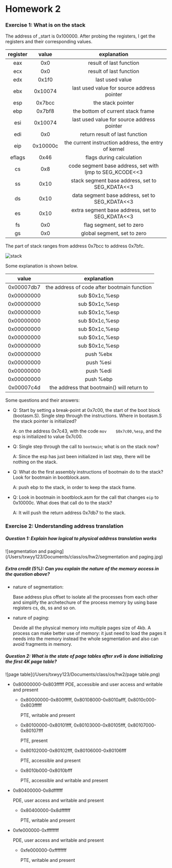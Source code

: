 # Homework 2

### Exercise 1: What is on the stack

The address of _start is 0x100000. After probing the registers, I get the registers and their corresponding values.

| register |  value   |                       explanation                        |
| :------: | :------: | :------------------------------------------------------: |
|   eax    |   0x0    |                 result of last function                  |
|   ecx    |   0x0    |                 result of last function                  |
|   edx    |  0x1f0   |                     last used value                      |
|   ebx    | 0x10074  |        last used value for source address pointer        |
|   esp    |  0x7bcc  |                    the stack pointer                     |
|   ebp    |  0x7bf8  |            the bottom of current stack frame             |
|   esi    | 0x10074  |        last used value for source address pointer        |
|   edi    |   0x0    |              return result of last function              |
|   eip    | 0x10000c |   the current instruction address, the entry of kernel   |
|  eflags  |   0x46   |                 flags during calculation                 |
|    cs    |   0x8    | code segment base address, set with ljmp to SEG_KCODE<<3 |
|    ss    |   0x10   |     stack segment base address, set to SEG_KDATA<<3      |
|    ds    |   0x10   |      data segment base address, set to SEG_KDATA<<3      |
|    es    |   0x10   |     extra segment base address, set to SEG_KDATA<<3      |
|    fs    |   0x0    |                flag segment, set to zero                 |
|    gs    |   0x0    |               global segment, set to zero                |



The part of stack ranges from address 0x7bcc to address 0x7bfc.

![stack](/Users/txwyy123/Documents/class/os/hw2/stack.jpeg)

Some explanation is shown below.

|   value    |                 explanation                 |
| :--------: | :-----------------------------------------: |
| 0x00007db7 | the address of code after bootmain function |
| 0x00000000 |              sub    $0x1c,%esp              |
| 0x00000000 |              sub    $0x1c,%esp              |
| 0x00000000 |              sub    $0x1c,%esp              |
| 0x00000000 |              sub    $0x1c,%esp              |
| 0x00000000 |              sub    $0x1c,%esp              |
| 0x00000000 |              sub    $0x1c,%esp              |
| 0x00000000 |              sub    $0x1c,%esp              |
| 0x00000000 |                  push %ebx                  |
| 0x00000000 |                  push %esi                  |
| 0x00000000 |                  push %edi                  |
| 0x00000000 |                  push %ebp                  |
| 0x00007c4d | the address that bootmain() will return to  |



Some questions and their answers:

* Q: Start by setting a break-point at 0x7c00, the start of the boot block (bootasm.S). Single step through the instructions. Where in bootasm.S the stack pointer is initialized?

  A: on the address 0x7c43, with the code ```mov    $0x7c00,%esp```, and the esp is initialized to value 0x7c00.

* Q: Single step through the call to `bootmain`; what is on the stack now?

  A: Since the esp has just been initialized in last step, there will be nothing on the stack.

* Q: What do the first assembly instructions of bootmain do to the stack? Look for bootmain in bootblock.asm.

  A: push ebp to the stack, in order to keep the stack frame.

* Q: Look in bootmain in bootblock.asm for the call that changes `eip` to 0x10000c. What does that call do to the stack?

  A: It will push the return address 0x7db7 to the stack.



### Exercise 2: Understanding address translation

##### Question 1: Explain how logical to physical address translation works

![segmentation and paging](/Users/txwyy123/Documents/class/os/hw2/segmentation and paging.jpg)

##### Extra credit (5%): Can you explain the nature of the memory access in the question above?

* nature of segmentation:

  Base address plus offset to isolate all the processes from each other and simplify the archetechure of the process memory by using base registers cs, ds, ss and so on.

* nature of paging:

  Devide all the physical memory into multiple pages size of 4kb. A process can make better use of memory: it just need to load the pages it needs into the memory instead the whole segmentation and also can avoid fragments in memory.



##### Question 2: What is the state of page tables after xv6 is done initializing the first 4K page table?

![page table](/Users/txwyy123/Documents/class/os/hw2/page table.png)

* 0x80000000-0x803fffff
  PDE, accessible and user access and writable and present

  * 0x80000000-0x800fffff, 0x80108000-0x8010afff, 0x8010c000-0x803fffff

    PTE, writable and present

  * 0x80100000-0x80101fff, 0x80103000-0x80105fff, 0x80107000-0x80107fff 

    PTE, present

  * 0x80102000-0x80102fff, 0x80106000-0x80106fff

    PTE, accessible and present

  * 0x8010b000-0x8010bfff

    PTE, accessible and writable and present

* 0x80400000-0x8dffffff

  PDE, user access and writable and present

  * 0x80400000-0x8dffffff

    PTE, writable and present

* 0xfe000000-0xffffffff

  PDE, user access and writable and present

  * 0xfe000000-0xffffffff

    PTE, writable and present



